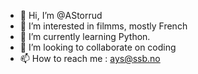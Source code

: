 - 👋 Hi, I’m @AStorrud
- 👀 I’m interested in filmms, mostly French
- 🌱 I’m currently learning Python.
- 💞️ I’m looking to collaborate on coding
- 📫 How to reach me : ays@ssb.no

<!---
AStorrud/AStorrud is a ✨ special ✨ repository because its `README.md` (this file) appears on your GitHub profile.
You can click the Preview link to take a look at your changes.
--->
